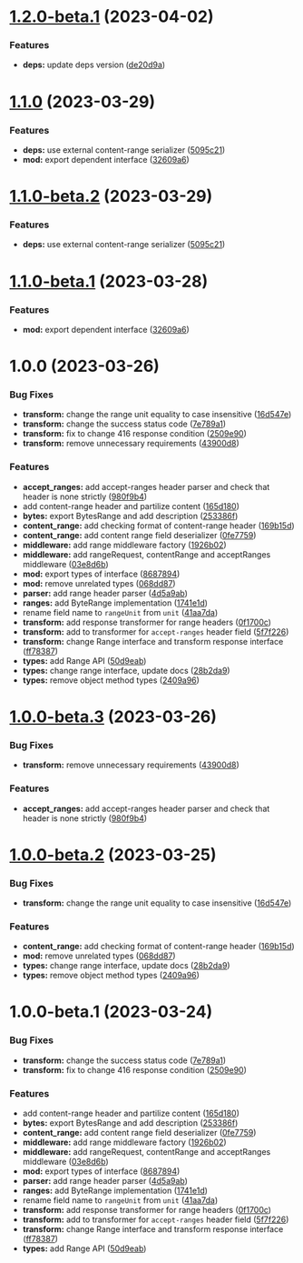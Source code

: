 # [1.2.0-beta.1](https://github.com/httpland/range-request-middleware/compare/1.1.0...1.2.0-beta.1) (2023-04-02)


### Features

* **deps:** update deps version ([de20d9a](https://github.com/httpland/range-request-middleware/commit/de20d9aafda8baebd0a12a4209fc07b516463503))

# [1.1.0](https://github.com/httpland/range-request-middleware/compare/1.0.0...1.1.0) (2023-03-29)


### Features

* **deps:** use external content-range serializer ([5095c21](https://github.com/httpland/range-request-middleware/commit/5095c213075b02d76d1ce03ed37c26511092117e))
* **mod:** export dependent interface ([32609a6](https://github.com/httpland/range-request-middleware/commit/32609a67d0249d100b74e21b66a35a4b71a959b4))

# [1.1.0-beta.2](https://github.com/httpland/range-request-middleware/compare/1.1.0-beta.1...1.1.0-beta.2) (2023-03-29)


### Features

* **deps:** use external content-range serializer ([5095c21](https://github.com/httpland/range-request-middleware/commit/5095c213075b02d76d1ce03ed37c26511092117e))

# [1.1.0-beta.1](https://github.com/httpland/range-request-middleware/compare/1.0.0...1.1.0-beta.1) (2023-03-28)


### Features

* **mod:** export dependent interface ([32609a6](https://github.com/httpland/range-request-middleware/commit/32609a67d0249d100b74e21b66a35a4b71a959b4))

# 1.0.0 (2023-03-26)


### Bug Fixes

* **transform:** change the range unit equality to case insensitive ([16d547e](https://github.com/httpland/range-request-middleware/commit/16d547e067a8c61eeb9400c2d49f01f7b2d440fc))
* **transform:** change the success status code ([7e789a1](https://github.com/httpland/range-request-middleware/commit/7e789a18076f97d1ea1c27480a5bfa205ea9915e))
* **transform:** fix to change 416 response condition ([2509e90](https://github.com/httpland/range-request-middleware/commit/2509e906f0e8f7a0961740a454ea83826c4d1176))
* **transform:** remove unnecessary requirements ([43900d8](https://github.com/httpland/range-request-middleware/commit/43900d8f423c563541cd2f216fa89825f0d04114))


### Features

* **accept_ranges:** add accept-ranges header parser and check that header is none strictly ([980f9b4](https://github.com/httpland/range-request-middleware/commit/980f9b4b8d6b28460db028fd75a4dd9eaff86950))
* add content-range header and partilize content ([165d180](https://github.com/httpland/range-request-middleware/commit/165d180d63ad432cc60210bd39be60e09ed93c87))
* **bytes:** export BytesRange and add description ([253386f](https://github.com/httpland/range-request-middleware/commit/253386ff8c9ddf5ee423aec4319d213876a02817))
* **content_range:** add checking format of content-range header ([169b15d](https://github.com/httpland/range-request-middleware/commit/169b15d8d90fadaca9e8161c41c21e9fed84600c))
* **content_range:** add content range field deserializer ([0fe7759](https://github.com/httpland/range-request-middleware/commit/0fe775969a9117f8a2a55b402b35de9456e88790))
* **middleware:** add range middleware factory ([1926b02](https://github.com/httpland/range-request-middleware/commit/1926b027502c1666661bc3e012eaf8b0e4faf13f))
* **middleware:** add rangeRequest, contentRange and acceptRanges middleware ([03e8d6b](https://github.com/httpland/range-request-middleware/commit/03e8d6b75a003aaa382f282ee916fbec4ab5b100))
* **mod:** export types of interface ([8687894](https://github.com/httpland/range-request-middleware/commit/8687894131197c1c9a2bb95df29fd7cd7c4487cf))
* **mod:** remove unrelated types ([068dd87](https://github.com/httpland/range-request-middleware/commit/068dd87cdf0870eac0e6534a214423b6d61ca54f))
* **parser:** add range header parser ([4d5a9ab](https://github.com/httpland/range-request-middleware/commit/4d5a9ab3494f7d97b91f8f44bc8be7c0e1eea634))
* **ranges:** add ByteRange implementation ([1741e1d](https://github.com/httpland/range-request-middleware/commit/1741e1d26437bcadd2286f18dc30d6e0c54637c5))
* rename field name to `rangeUnit` from `unit` ([41aa7da](https://github.com/httpland/range-request-middleware/commit/41aa7da5170ffd1a789fa9b5135cd8a5a57c8ee3))
* **transform:** add response transformer for range headers ([0f1700c](https://github.com/httpland/range-request-middleware/commit/0f1700c2cd1bac2d5a0a57ee6419640bcd9398a1))
* **transform:** add to transformer for `accept-ranges` header field ([5f7f226](https://github.com/httpland/range-request-middleware/commit/5f7f2260efde91c7b687dc1938d9c085ecb8eff2))
* **transform:** change Range interface and transform response interface ([ff78387](https://github.com/httpland/range-request-middleware/commit/ff783875603d87702aa69393b31631f71204aacf))
* **types:** add Range API ([50d9eab](https://github.com/httpland/range-request-middleware/commit/50d9eabd343e0108527414e08f7e0565ccee2980))
* **types:** change range interface, update docs ([28b2da9](https://github.com/httpland/range-request-middleware/commit/28b2da91541b60365db43ebdaa7a120ff607cdac))
* **types:** remove object method types ([2409a96](https://github.com/httpland/range-request-middleware/commit/2409a9648e3b68d6e620d75abd261498bf14b2d0))

# [1.0.0-beta.3](https://github.com/httpland/range-request-middleware/compare/1.0.0-beta.2...1.0.0-beta.3) (2023-03-26)


### Bug Fixes

* **transform:** remove unnecessary requirements ([43900d8](https://github.com/httpland/range-request-middleware/commit/43900d8f423c563541cd2f216fa89825f0d04114))


### Features

* **accept_ranges:** add accept-ranges header parser and check that header is none strictly ([980f9b4](https://github.com/httpland/range-request-middleware/commit/980f9b4b8d6b28460db028fd75a4dd9eaff86950))

# [1.0.0-beta.2](https://github.com/httpland/range-request-middleware/compare/1.0.0-beta.1...1.0.0-beta.2) (2023-03-25)


### Bug Fixes

* **transform:** change the range unit equality to case insensitive ([16d547e](https://github.com/httpland/range-request-middleware/commit/16d547e067a8c61eeb9400c2d49f01f7b2d440fc))


### Features

* **content_range:** add checking format of content-range header ([169b15d](https://github.com/httpland/range-request-middleware/commit/169b15d8d90fadaca9e8161c41c21e9fed84600c))
* **mod:** remove unrelated types ([068dd87](https://github.com/httpland/range-request-middleware/commit/068dd87cdf0870eac0e6534a214423b6d61ca54f))
* **types:** change range interface, update docs ([28b2da9](https://github.com/httpland/range-request-middleware/commit/28b2da91541b60365db43ebdaa7a120ff607cdac))
* **types:** remove object method types ([2409a96](https://github.com/httpland/range-request-middleware/commit/2409a9648e3b68d6e620d75abd261498bf14b2d0))

# 1.0.0-beta.1 (2023-03-24)


### Bug Fixes

* **transform:** change the success status code ([7e789a1](https://github.com/httpland/range-request-middleware/commit/7e789a18076f97d1ea1c27480a5bfa205ea9915e))
* **transform:** fix to change 416 response condition ([2509e90](https://github.com/httpland/range-request-middleware/commit/2509e906f0e8f7a0961740a454ea83826c4d1176))


### Features

* add content-range header and partilize content ([165d180](https://github.com/httpland/range-request-middleware/commit/165d180d63ad432cc60210bd39be60e09ed93c87))
* **bytes:** export BytesRange and add description ([253386f](https://github.com/httpland/range-request-middleware/commit/253386ff8c9ddf5ee423aec4319d213876a02817))
* **content_range:** add content range field deserializer ([0fe7759](https://github.com/httpland/range-request-middleware/commit/0fe775969a9117f8a2a55b402b35de9456e88790))
* **middleware:** add range middleware factory ([1926b02](https://github.com/httpland/range-request-middleware/commit/1926b027502c1666661bc3e012eaf8b0e4faf13f))
* **middleware:** add rangeRequest, contentRange and acceptRanges middleware ([03e8d6b](https://github.com/httpland/range-request-middleware/commit/03e8d6b75a003aaa382f282ee916fbec4ab5b100))
* **mod:** export types of interface ([8687894](https://github.com/httpland/range-request-middleware/commit/8687894131197c1c9a2bb95df29fd7cd7c4487cf))
* **parser:** add range header parser ([4d5a9ab](https://github.com/httpland/range-request-middleware/commit/4d5a9ab3494f7d97b91f8f44bc8be7c0e1eea634))
* **ranges:** add ByteRange implementation ([1741e1d](https://github.com/httpland/range-request-middleware/commit/1741e1d26437bcadd2286f18dc30d6e0c54637c5))
* rename field name to `rangeUnit` from `unit` ([41aa7da](https://github.com/httpland/range-request-middleware/commit/41aa7da5170ffd1a789fa9b5135cd8a5a57c8ee3))
* **transform:** add response transformer for range headers ([0f1700c](https://github.com/httpland/range-request-middleware/commit/0f1700c2cd1bac2d5a0a57ee6419640bcd9398a1))
* **transform:** add to transformer for `accept-ranges` header field ([5f7f226](https://github.com/httpland/range-request-middleware/commit/5f7f2260efde91c7b687dc1938d9c085ecb8eff2))
* **transform:** change Range interface and transform response interface ([ff78387](https://github.com/httpland/range-request-middleware/commit/ff783875603d87702aa69393b31631f71204aacf))
* **types:** add Range API ([50d9eab](https://github.com/httpland/range-request-middleware/commit/50d9eabd343e0108527414e08f7e0565ccee2980))
